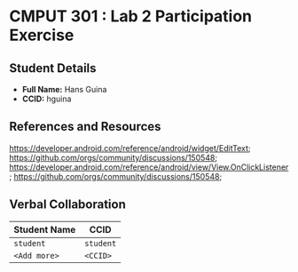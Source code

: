 # CMPUT 301 : Lab 2 Participation Exercise

## Student Details

- **Full Name:** Hans Guina
- **CCID:** hguina

## References and Resources

https://developer.android.com/reference/android/widget/EditText; 
https://github.com/orgs/community/discussions/150548; 
https://developer.android.com/reference/android/view/View.OnClickListener; 
https://github.com/orgs/community/discussions/150548; 

## Verbal Collaboration

| Student Name | CCID      |
| ------------ | --------- |
| `student`    | `student` |
| `<Add more>` | `<CCID>`  |
